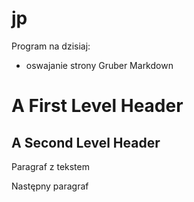 jp
==

Program na dzisiaj:

- oswajanie strony Gruber Markdown

<h1>A First Level Header</h1>

<h2>A Second Level Header</h2>

<p>Paragraf z tekstem</p>

<p>Następny paragraf</p>





